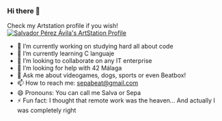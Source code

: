 ### Hi there 👋

<!--
**sepabeat/sepabeat** is a ✨ _special_ ✨ repository because its `README.md` (this file) appears on your GitHub profile.
-->
Check my Artstation profile if you wish!
[![Salvador Pérez Ávila's ArtStation Profile](https://cdna.artstation.com/p/assets/images/images/062/720/060/large/salvador-perez-avila-sepabeatartstation.jpg?1683794398)](https://www.artstation.com/sepabeat)



- 🔭 I’m currently working on studying hard all about code
- 🌱 I’m currently learning C languaje
- 👯 I’m looking to collaborate on any IT enterprise
- 🤔 I’m looking for help with 42 Málaga
- 💬 Ask me about videogames, dogs, sports or even Beatbox!
- 📫 How to reach me: sepabeat@gmail.com
- 😄 Pronouns: You can call me Salva or Sepa
- ⚡ Fun fact: I thought that remote work was the heaven... And actually I was completely right

